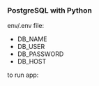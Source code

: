 ### PostgreSQL with Python

env/.env file:
  - DB_NAME
  - DB_USER
  - DB_PASSWORD
  - DB_HOST

to run app:

```docker-compose --env-file env/.env up --build